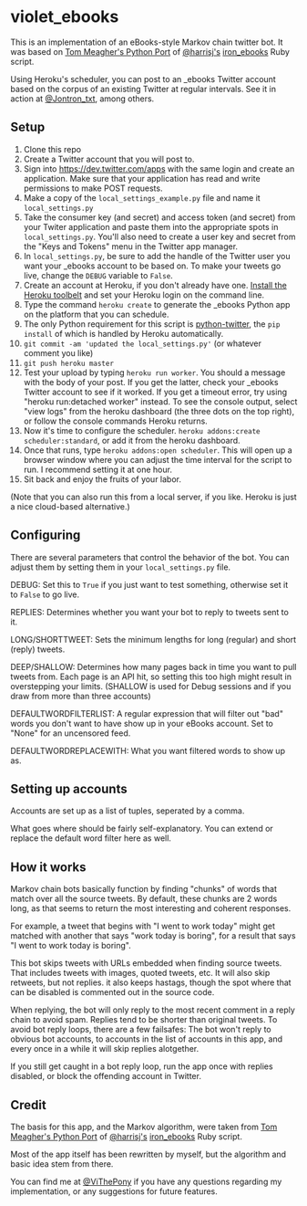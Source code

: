 # violet_ebooks

This is an implementation of an eBooks-style Markov chain twitter bot. It was based on [Tom Meagher's Python Port](https://github.com/tommeagher/heroku_ebooks) of [@harrisj's](https://twitter.com/harrisj) [iron_ebooks](https://github.com/harrisj/iron_ebooks/) Ruby script. 

Using Heroku's scheduler, you can post to an _ebooks Twitter account based on the corpus of an existing Twitter at regular intervals. See it in action at [@Jontron_txt](https://twitter.com/Jontron_txt), among others.

## Setup

1. Clone this repo
2. Create a Twitter account that you will post to.
3. Sign into https://dev.twitter.com/apps with the same login and create an application. Make sure that your application has read and write permissions to make POST requests.
4. Make a copy of the `local_settings_example.py` file and name it `local_settings.py`
5. Take the consumer key (and secret) and access token (and secret) from your Twiter application and paste them into the appropriate spots in `local_settings.py`. You'll also need to create a user key and secret from the "Keys and Tokens" menu in the Twitter app manager.
6. In `local_settings.py`, be sure to add the handle of the Twitter user you want your _ebooks account to be based on. To make your tweets go live, change the `DEBUG` variable to `False`.
7. Create an account at Heroku, if you don't already have one. [Install the Heroku toolbelt](https://devcenter.heroku.com/articles/quickstart#step-2-install-the-heroku-toolbelt) and set your Heroku login on the command line.
8. Type the command `heroku create` to generate the _ebooks Python app on the platform that you can schedule.
9. The only Python requirement for this script is [python-twitter](https://github.com/bear/python-twitter), the `pip install` of which is handled by Heroku automatically.
9. `git commit -am 'updated the local_settings.py'` (or whatever comment you like)
10. `git push heroku master`
11. Test your upload by typing `heroku run worker`. You should a message with the body of your post. If you get the latter, check your _ebooks Twitter account to see if it worked. If you get a timeout error, try using "heroku run:detached worker" instead. To see the console output, select "view logs" from the heroku dashboard (the three dots on the top right), or follow the console commands Heroku returns. 
12. Now it's time to configure the scheduler. `heroku addons:create scheduler:standard`, or add it from the heroku dashboard.
13. Once that runs, type `heroku addons:open scheduler`. This will open up a browser window where you can adjust the time interval for the script to run. I recommend setting it at one hour.
14. Sit back and enjoy the fruits of your labor.

(Note that you can also run this from a local server, if you like. Heroku is just a nice cloud-based alternative.)

## Configuring

There are several parameters that control the behavior of the bot. You can adjust them by setting them in your `local_settings.py` file. 

DEBUG: Set this to `True` if you just want to test something, otherwise set it to `False` to go live.

REPLIES: Determines whether you want your bot to reply to tweets sent to it.

LONG/SHORTTWEET: Sets the minimum lengths for long (regular) and short (reply) tweets.

DEEP/SHALLOW: Determines how many pages back in time you want to pull tweets from. Each page is an API hit, so setting this too high might result in overstepping your limits. (SHALLOW is used for Debug sessions and if you draw from more than three accounts)

DEFAULTWORDFILTERLIST: A regular expression that will filter out "bad" words you don't want to have show up in your eBooks account. Set to "None" for an uncensored feed.

DEFAULTWORDREPLACEWITH: What you want filtered words to show up as.

## Setting up accounts

Accounts are set up as a list of tuples, seperated by a comma. 

What goes where should be fairly self-explanatory. You can extend or replace the default word filter here as well.

## How it works

Markov chain bots basically function by finding "chunks" of words that match over all the source tweets. By default, these chunks are 2 words long, as that seems to return the most interesting and coherent responses.

For example, a tweet that begins with "I went to work today" might get matched with another that says "work today is boring", for a result that says "I went to work today is boring".

This bot skips tweets with URLs embedded when finding source tweets. That includes tweets with images, quoted tweets, etc. It will also skip retweets, but not replies. it also keeps hastags, though the spot where that can be disabled is commented out in the source code.

When replying, the bot will only reply to the most recent comment in a reply chain to avoid spam. Replies tend to be shorter than original tweets. To avoid bot reply loops, there are a few failsafes: The bot won't reply to obvious bot accounts, to accounts in the list of accounts in this app, and every once in a while it will skip replies alotgether.

If you still get caught in a bot reply loop, run the app once with replies disabled, or block the offending account in Twitter.

## Credit
The basis for this app, and the Markov algorithm, were taken from [Tom Meagher's Python Port](https://github.com/tommeagher/heroku_ebooks) of [@harrisj's](https://twitter.com/harrisj) [iron_ebooks](https://github.com/harrisj/iron_ebooks/) Ruby script. 

Most of the app itself has been rewritten by myself, but the algorithm and basic idea stem from there.

You can find me at [@ViThePony](http://twitter.com/ViThePony) if you have any questions regarding my implementation, or any suggestions for future features.